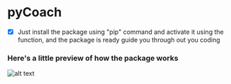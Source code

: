 # pyCoach

- [x] Just install the package using "pip" command and activate it using the function, and  the package is ready guide you through out you coding

### Here's a little preview of how the package works

![alt text](https://i.ibb.co/Df4DFmb/Annotation-2021-02-09-215823.jpg)
